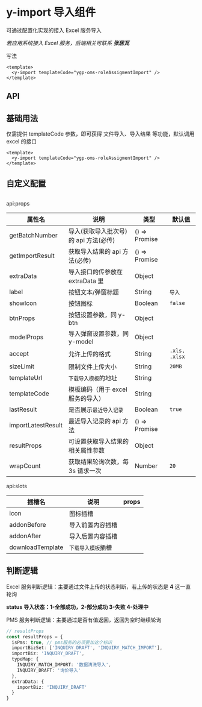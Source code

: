 # y-import 导入组件

可通过配置化实现的接入 Excel 服务导入

_若应用系统接入 Excel 服务，后端相关可联系 **张居瓦**_

写法

```vue
<template>
  <y-import templateCode="ygp-oms-roleAssigmentImport" />
</template>
```

## API

## 基础用法

仅需提供 templateCode 参数，即可获得 文件导入、导入结果 等功能，默认调用 excel 的接口

```vue demo
<template>
  <y-import templateCode="ygp-oms-roleAssigmentImport" />
</template>
```

## 自定义配置

```vue demo src="./import/ImportBasic.vue"

```

api:props

| 属性名             | 说明                                  | 类型          | 默认值        |
| ------------------ | ------------------------------------- | ------------- | ------------- |
| getBatchNumber     | 导入(获取导入批次号)的 api 方法(必传) | () => Promise |               |
| getImportResult    | 获取导入结果的 api 方法(必传)         | () => Promise |               |
| extraData          | 导入接口的传参放在 extraData 里       | Object        |               |
| label              | 按钮文本/弹窗标题                     | String        | `导入`        |
| showIcon           | 按钮图标                              | Boolean       | `false`       |
| btnProps           | 按钮设置参数，同 y-btn                | Object        |               |
| modelProps         | 导入弹窗设置参数，同 y-model          | Object        |               |
| accept             | 允许上传的格式                        | String        | `.xls, .xlsx` |
| sizeLimit          | 限制文件上传大小                      | String        | `20MB`        |
| templateUrl        | `下载导入模板`的地址                  | String        |               |
| templateCode       | 模板编码（用于 excel 服务的导入）     | String        |               |
| lastResult         | 是否展示`最近导入记录`                | Boolean       | `true`        |
| importLatestResult | 最近导入记录的 api 方法               | () => Promise |               |
| resultProps        | 可设置获取导入结果的相关属性参数      | Object        |               |
| wrapCount          | 获取结果轮询次数，每 3s 请求一次      | Number        | `20`          |

api:slots

| 插槽名           | 说明               | props |
| ---------------- | ------------------ | ----- |
| icon             | 图标插槽           |       |
| addonBefore      | 导入前置内容插槽   |       |
| addonAfter       | 导入后置内容插槽   |       |
| downloadTemplate | `下载导入模板`插槽 |       |

## 判断逻辑

Excel 服务判断逻辑：主要通过文件上传的状态判断，若上传的状态是 **4** 这一直轮询

**status 导入状态：1-全部成功，2-部分成功 3-失败 4-处理中**

PMS 服务判断逻辑：主要通过是否有值返回，返回为空时继续轮询

```typescript
// resultProps
const resultProps = {
  isPms: true, // pms服务的必须要加这个标识
  importBizSet: ['INQUIRY_DRAFT', 'INQUIRY_MATCH_IMPORT'],
  importBiz: 'INQUIRY_DRAFT',
  typeMap: {
    INQUIRY_MATCH_IMPORT: '数据清洗导入',
    INQUIRY_DRAFT: '询价导入'
  },
  extraData: {
    importBiz: 'INQUIRY_DRAFT'
  }
}
```
